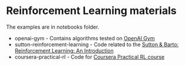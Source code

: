 # Reinforcement Learning materials

The examples are in notebooks folder.

  * openai-gym - Contains algorithms tested on [OpenAI Gym](https://gym.openai.com/)
  * sutton-reinforcement-learning - Code related to the [Sutton & Barto: Reinforcement Learning: An Introduction](http://incompleteideas.net/book/the-book-2nd.html)
  * coursera-practical-rl - Code for [Coursera Practical RL course](https://www.coursera.org/learn/practical-rl)

